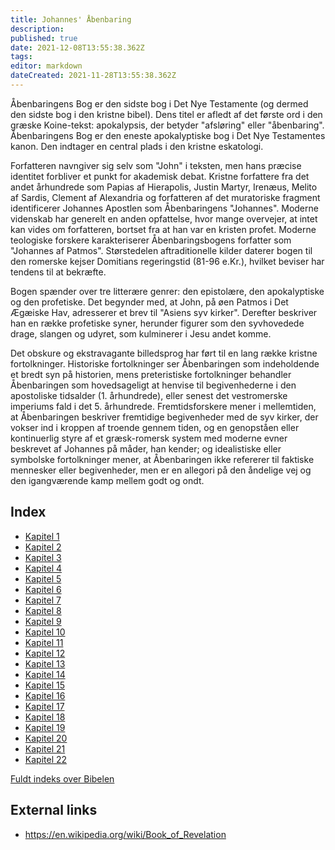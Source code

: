 ```yaml
---
title: Johannes' Åbenbaring
description: 
published: true
date: 2021-12-08T13:55:38.362Z
tags: 
editor: markdown
dateCreated: 2021-11-28T13:55:38.362Z
---
```


Åbenbaringens Bog er den sidste bog i Det Nye Testamente (og dermed den sidste bog i den kristne bibel). Dens titel er afledt af det første ord i den græske Koine-tekst: apokalypsis, der betyder "afsløring" eller "åbenbaring". Åbenbaringens Bog er den eneste apokalyptiske bog i Det Nye Testamentes kanon. Den indtager en central plads i den kristne eskatologi.

Forfatteren navngiver sig selv som "John" i teksten, men hans præcise identitet forbliver et punkt for akademisk debat. Kristne forfattere fra det andet århundrede som Papias af Hierapolis, Justin Martyr, Irenæus, Melito af Sardis, Clement af Alexandria og forfatteren af ​​det muratoriske fragment identificerer Johannes Apostlen som Åbenbaringens "Johannes". Moderne videnskab har generelt en anden opfattelse, hvor mange overvejer, at intet kan vides om forfatteren, bortset fra at han var en kristen profet. Moderne teologiske forskere karakteriserer Åbenbaringsbogens forfatter som "Johannes af Patmos". Størstedelen af ​​traditionelle kilder daterer bogen til den romerske kejser Domitians regeringstid (81-96 e.Kr.), hvilket beviser har tendens til at bekræfte.

Bogen spænder over tre litterære genrer: den epistolære, den apokalyptiske og den profetiske. Det begynder med, at John, på øen Patmos i Det Ægæiske Hav, adresserer et brev til "Asiens syv kirker". Derefter beskriver han en række profetiske syner, herunder figurer som den syvhovedede drage, slangen og udyret, som kulminerer i Jesu andet komme.

Det obskure og ekstravagante billedsprog har ført til en lang række kristne fortolkninger. Historiske fortolkninger ser Åbenbaringen som indeholdende et bredt syn på historien, mens preteristiske fortolkninger behandler Åbenbaringen som hovedsageligt at henvise til begivenhederne i den apostoliske tidsalder (1. århundrede), eller senest det vestromerske imperiums fald i det 5. århundrede. Fremtidsforskere mener i mellemtiden, at Åbenbaringen beskriver fremtidige begivenheder med de syv kirker, der vokser ind i kroppen af ​​troende gennem tiden, og en genopståen eller kontinuerlig styre af et græsk-romersk system med moderne evner beskrevet af Johannes på måder, han kender; og idealistiske eller symbolske fortolkninger mener, at Åbenbaringen ikke refererer til faktiske mennesker eller begivenheder, men er en allegori på den åndelige vej og den igangværende kamp mellem godt og ondt.

## Index

- [Kapitel 1](/da/Bible/Revelation/1)
- [Kapitel 2](/da/Bible/Revelation/2)
- [Kapitel 3](/da/Bible/Revelation/3)
- [Kapitel 4](/da/Bible/Revelation/4)
- [Kapitel 5](/da/Bible/Revelation/5)
- [Kapitel 6](/da/Bible/Revelation/6)
- [Kapitel 7](/da/Bible/Revelation/7)
- [Kapitel 8](/da/Bible/Revelation/8)
- [Kapitel 9](/da/Bible/Revelation/9)
- [Kapitel 10](/da/Bible/Revelation/10)
- [Kapitel 11](/da/Bible/Revelation/11)
- [Kapitel 12](/da/Bible/Revelation/12)
- [Kapitel 13](/da/Bible/Revelation/13)
- [Kapitel 14](/da/Bible/Revelation/14)
- [Kapitel 15](/da/Bible/Revelation/15)
- [Kapitel 16](/da/Bible/Revelation/16)
- [Kapitel 17](/da/Bible/Revelation/17)
- [Kapitel 18](/da/Bible/Revelation/18)
- [Kapitel 19](/da/Bible/Revelation/19)
- [Kapitel 20](/da/Bible/Revelation/20)
- [Kapitel 21](/da/Bible/Revelation/21)
- [Kapitel 22](/da/Bible/Revelation/22)


[Fuldt indeks over Bibelen](/da/index/bible)


## External links

- https://en.wikipedia.org/wiki/Book_of_Revelation